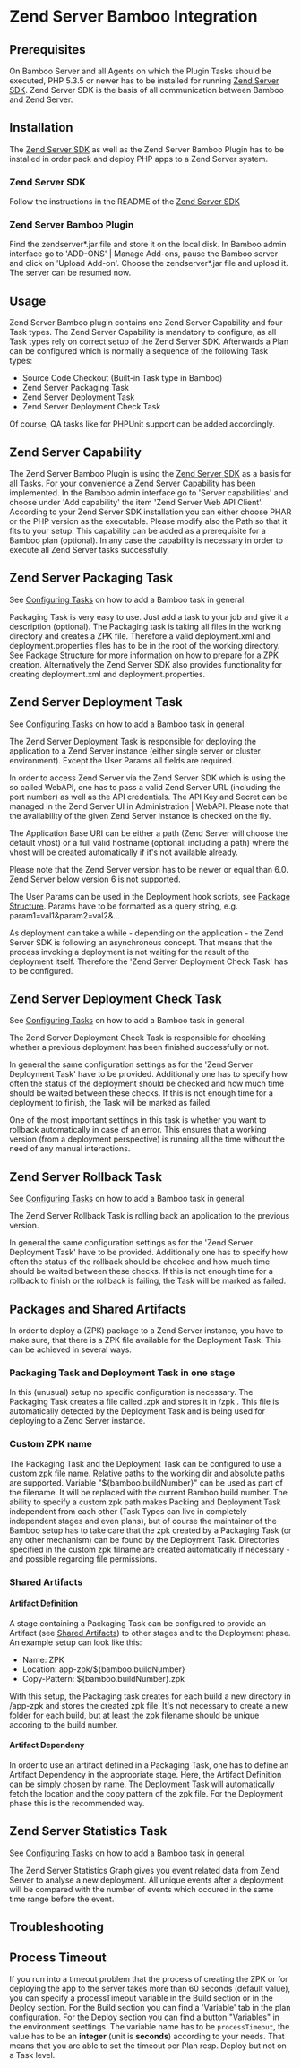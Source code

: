Zend Server Bamboo Integration
=========

Prerequisites
-------------
On Bamboo Server and all Agents on which the Plugin Tasks should be executed, PHP 5.3.5 or newer has to be installed for running [Zend Server SDK]. Zend Server SDK is the basis of all communication between Bamboo and Zend Server.

Installation
------------
The [Zend Server SDK] as well as the Zend Server Bamboo Plugin has to be installed in order pack and deploy PHP apps to a Zend Server system.
### Zend Server SDK
Follow the instructions in the README of the [Zend Server SDK]
### Zend Server Bamboo Plugin
Find the zendserver\*.jar file and store it on the local disk. In Bamboo admin interface go to 'ADD-ONS' | Manage Add-ons, pause the Bamboo server and click on 'Upload Add-on'. Choose the zendserver\*.jar file and upload it.  The server can be resumed now.

Usage
-----
Zend Server Bamboo plugin contains one Zend Server Capability and four Task types. The Zend Server Capability is mandatory to configure, as all Task types rely on correct setup of the Zend Server SDK. Afterwards a Plan can be configured which is normally a sequence of the following Task types:
  - Source Code Checkout (Built-in Task type in Bamboo)
  - Zend Server Packaging Task
  - Zend Server Deployment Task
  - Zend Server Deployment Check Task

Of course, QA tasks like for PHPUnit support can be added accordingly.

Zend Server Capability
----------------------
The Zend Server Bamboo Plugin is using the [Zend Server SDK] as a basis for all Tasks. For your convenience a Zend Server Capability has been implemented. In the Bamboo admin interface go to 'Server capabilities' and choose under 'Add capability' the item 'Zend Server Web API Client'. According to your Zend Server SDK installation you can either choose PHAR or the PHP version as the executable. Please modify also the Path so that it fits to your setup.
This capability can be added as a prerequisite for a Bamboo plan (optional). In any case the capability is necessary in order to execute all Zend Server tasks successfully.

Zend Server Packaging Task
--------------------------
See [Configuring Tasks] on how to add a Bamboo task in general.

Packaging Task is very easy to use. Just add a task to your job and give it a description (optional). The Packaging task is taking all files in the working directory and creates a ZPK file. Therefore a valid deployment.xml and deployment.properties files has to be in the root of the working directory. See [Package Structure] for more information on how to prepare for a ZPK creation. 
Alternatively the Zend Server SDK also provides functionality for creating deployment.xml and deployment.properties.

Zend Server Deployment Task
---------------------------
See [Configuring Tasks] on how to add a Bamboo task in general.

The Zend Server Deployment Task is responsible for deploying the application to a Zend Server instance (either single server or cluster environment). Except the User Params all fields are required. 

In order to access Zend Server via the Zend Server SDK which is using the so called WebAPI, one has to pass a valid Zend Server URL (including the port number) as well as the API credentials. The API Key and Secret can be managed in the Zend Server UI in Administration | WebAPI. Please note that the availability of the given Zend Server instance is checked on the fly.

The Application Base URI can be either a path (Zend Server will choose the default vhost) or a full valid hostname (optional: including a path) where the vhost will be created automatically if it's not available already.

Please note that the Zend Server version has to be newer or equal than 6.0. Zend Server below version 6 is not supported.

The User Params can be used in the Deployment hook scripts, see [Package Structure]. Params have to be formatted as a query string, e.g. param1=val1&param2=val2&... 

As deployment can take a while - depending on the application - the Zend Server SDK is following an asynchronous concept. That means that the process invoking a deployment is not waiting for the result of the deployment itself. Therefore the 'Zend Server Deployment Check Task' has to be configured.

Zend Server Deployment Check Task
---------------------------------
See [Configuring Tasks] on how to add a Bamboo task in general.

The Zend Server Deployment Check Task is responsible for checking whether a previous deployment has been finished successfully or not.

In general the same configuration settings as for the 'Zend Server Deployment Task' have to be provided. Additionally one has to specify how often the status of the deployment should be checked and how much time should be waited between these checks. If this is not enough time for a deployment to finish, the Task will be marked as failed.

One of the most important settings in this task is whether you want to rollback automatically in case of an error. This ensures that a working version (from a deployment perspective) is running all the time without the need of any manual interactions.

Zend Server Rollback Task
-------------------------
See [Configuring Tasks] on how to add a Bamboo task in general.

The Zend Server Rollback Task is rolling back an application to the previous version.

In general the same configuration settings as for the 'Zend Server Deployment Task' have to be provided. Additionally one has to specify how often the status of the rollback should be checked and how much time should be waited between these checks. If this is not enough time for a rollback to finish or the rollback is failing, the Task will be marked as failed.

Packages and Shared Artifacts
----------------
In order to deploy a (ZPK) package to a Zend Server instance, you have to make sure, that there is a ZPK file available for the Deployment Task. This can be achieved in several ways.
### Packaging Task and Deployment Task in one stage
In this (unusual) setup no specific configuration is necessary. The Packaging Task creates a file called <buildNr>.zpk and stores it in <workingDir>/zpk . This file is automatically detected by the Deployment Task and is being used for deploying to a Zend Server instance.
### Custom ZPK name
The Packaging Task and the Deployment Task can be configured to use a custom zpk file name. Relative paths to the working dir and absolute paths are supported. Variable "${bamboo.buildNumber}" can be used as part of the filename. It will be replaced with the current Bamboo build number.
The ability to specify a custom zpk path makes Packing and Deployment Task independent from each other (Task Types can live in completely independent stages and even plans), but of course the maintainer of the Bamboo setup has to take care that the zpk created by a Packaging Task (or any other mechanism) can be found by the Deployment Task. 
Directories specified in the custom zpk filname are created automatically if necessary - and possible regarding file permissions.
### Shared Artifacts
#### Artifact Definition
A stage containing a Packaging Task can be configured to provide an Artifact (see [Shared Artifacts]) to other stages and to the Deployment phase. An example setup can look like this:
  - Name: ZPK
  - Location: app-zpk/${bamboo.buildNumber}
  - Copy-Pattern: ${bamboo.buildNumber}.zpk

With this setup, the Packaging task creates for each build a new directory in <workingDir>/app-zpk and stores the created zpk file.
It's not necessary to create a new folder for each build, but at least the zpk filename should be unique accoring to the build number.
#### Artifact Dependeny
In order to use an artifact defined in a Packaging Task, one has to define an Artifact Dependency in the appropriate stage. Here, the Artifact Definition can be simply chosen by name. The Deployment Task will automatically fetch the location and the copy pattern of the zpk file. For the Deployment phase this is the recommended way.

Zend Server Statistics Task
---------------------------
See [Configuring Tasks] on how to add a Bamboo task in general.

The Zend Server Statistics Graph gives you event related data from Zend Server to analyse a new deployment. All unique events after a deployment will be compared with the number of events which occured in the same time range before the event.

[Zend Server SDK]:https://github.com/zend-patterns/ZendServerSDK
[Package Structure]:http://files.zend.com/help/Zend-Server/zend-server.htm#understanding_the_package_structure.htm
[Configuring Tasks]:https://confluence.atlassian.com/display/BAMBOO/Configuring+tasks
[Shared Artifacts]:https://confluence.atlassian.com/display/BAMBOO/Bamboo+Best+Practice+-+Sharing+artifacts

Troubleshooting
---------------
## Process Timeout
If you run into a timeout problem that the process of creating the ZPK or for deploying the app to the server takes more than 60 seconds (default value), you can specify a processTimeout variable in the Build section or in the Deploy section.
For the Build section you can find a 'Variable' tab in the plan configuration.
For the Deploy section you can find a button "Variables" in the environment seettings.
The variable name has to be `processTimeout`, the value has to be an **integer** (unit is **seconds**) according to your needs.
That means that you are able to set the timeout per Plan resp. Deploy but not on a Task level.
